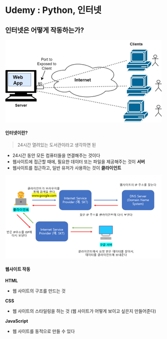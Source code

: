 # Udemy : Python, 인터넷





## 인터넷은 어떻게 작동하는가?



<img src="36_Udemy_Python_HTML.assets/1_DUPqrw8b9G01NPpZox9hng.jpeg" alt="1_DUPqrw8b9G01NPpZox9hng" style="zoom:67%;" />

#### 인터넷이란?

> 24시간 열려있는 도서관이라고 생각하면 된

- 24시간 동안 모든 컴퓨터들을 연결해주는 것이다
- 웹사이트에 접근할 때에, 필요한 데이터 또는 파일을 제공해주는 것이 **서버**
- 웹사이트를 접근하고, 일반 유저가 사용하는 것이 **클라이언트**



![image-20230213154000695](36_Udemy_Python_HTML.assets/image-20230213154000695.png)





#### 웹사이트 작동

**HTML**

- 웹 사이트의 구조를 만드는 것

**CSS**

- 웹 사이트의 스타일링을 하는 것 (웹 사이트가 어떻게 보이고 싶은지 만들어준다)

**JavaScript**

- 웹 사이트를 동적으로 만들 수 있다



